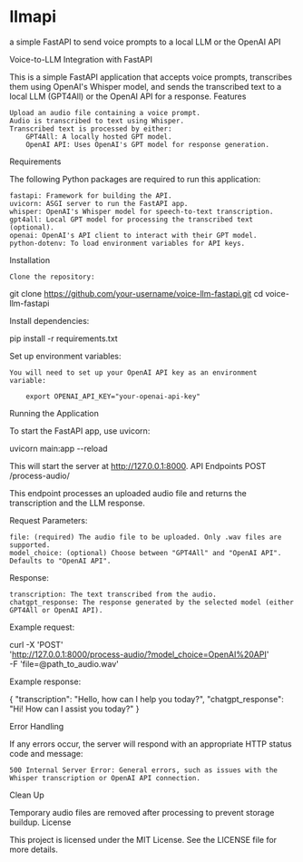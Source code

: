# llmapi
a simple FastAPI to send voice prompts to a local LLM or the OpenAI API

Voice-to-LLM Integration with FastAPI

This is a simple FastAPI application that accepts voice prompts, transcribes them using OpenAI's Whisper model, and sends the transcribed text to a local LLM (GPT4All) or the OpenAI API for a response.
Features

    Upload an audio file containing a voice prompt.
    Audio is transcribed to text using Whisper.
    Transcribed text is processed by either:
        GPT4All: A locally hosted GPT model.
        OpenAI API: Uses OpenAI's GPT model for response generation.

Requirements

The following Python packages are required to run this application:

    fastapi: Framework for building the API.
    uvicorn: ASGI server to run the FastAPI app.
    whisper: OpenAI's Whisper model for speech-to-text transcription.
    gpt4all: Local GPT model for processing the transcribed text (optional).
    openai: OpenAI's API client to interact with their GPT model.
    python-dotenv: To load environment variables for API keys.

Installation

    Clone the repository:

git clone https://github.com/your-username/voice-llm-fastapi.git
cd voice-llm-fastapi

Install dependencies:

pip install -r requirements.txt

Set up environment variables:

    You will need to set up your OpenAI API key as an environment variable:

        export OPENAI_API_KEY="your-openai-api-key"

Running the Application

To start the FastAPI app, use uvicorn:

uvicorn main:app --reload

This will start the server at http://127.0.0.1:8000.
API Endpoints
POST /process-audio/

This endpoint processes an uploaded audio file and returns the transcription and the LLM response.

Request Parameters:

    file: (required) The audio file to be uploaded. Only .wav files are supported.
    model_choice: (optional) Choose between "GPT4All" and "OpenAI API". Defaults to "OpenAI API".

Response:

    transcription: The text transcribed from the audio.
    chatgpt_response: The response generated by the selected model (either GPT4All or OpenAI API).

Example request:

curl -X 'POST' \
  'http://127.0.0.1:8000/process-audio/?model_choice=OpenAI%20API' \
  -F 'file=@path_to_audio.wav'

Example response:

{
  "transcription": "Hello, how can I help you today?",
  "chatgpt_response": "Hi! How can I assist you today?"
}

Error Handling

If any errors occur, the server will respond with an appropriate HTTP status code and message:

    500 Internal Server Error: General errors, such as issues with the Whisper transcription or OpenAI API connection.

Clean Up

Temporary audio files are removed after processing to prevent storage buildup.
License

This project is licensed under the MIT License. See the LICENSE file for more details.
